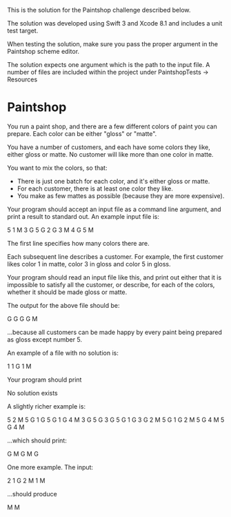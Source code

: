 This is the solution for the Paintshop challenge described below. 

The solution was developed using Swift 3 and Xcode 8.1 and includes a unit test target.

When testing the solution, make sure you pass the proper argument in the Paintshop scheme editor.

The solution expects one argument which is the path to the input file.
A number of files are included within the project under PaintshopTests -> Resources




# Paintshop

You run a paint shop, and there are a few different colors of paint you can prepare.  Each color can be either "gloss" or "matte".

You have a number of customers, and each have some colors they like, either gloss or matte.  No customer will like more than one color in matte.

You want to mix the colors, so that:
   * There is just one batch for each color, and it's either gloss or matte.
   * For each customer, there is at least one color they like.
   * You make as few mattes as possible (because they are more expensive).

Your program should accept an input file as a command line argument, and print a result to standard out.  An example input file is:

5
1 M 3 G 5 G
2 G 3 M 4 G
5 M

The first line specifies how many colors there are.

Each subsequent line describes a customer.  For example, the first customer likes color 1 in matte, color 3 in gloss and color 5 in gloss.

Your program should read an input file like this, and print out either that it is impossible to satisfy all the customer, or describe, for each of the colors, whether it should be made gloss or matte.

The output for the above file should be:

G G G G M

...because all customers can be made happy by every paint being prepared as gloss except number 5.

An example of a file with no solution is:

1
1 G
1 M

Your program should print

No solution exists

A slightly richer example is:

5
2 M
5 G
1 G
5 G 1 G 4 M
3 G
5 G
3 G 5 G 1 G
3 G
2 M
5 G 1 G
2 M
5 G
4 M
5 G 4 M

...which should print:

G M G M G

One more example.  The input:

2
1 G 2 M
1 M

...should produce

M M
